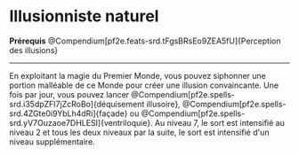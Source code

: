 # Illusionniste naturel

<p><span id="ctl00_MainContent_DetailedOutput"><strong>Prérequis</strong> @Compendium[pf2e.feats-srd.tFgsBRsEo9ZEA5fU]{Perception des illusions}<br></span></p>
<hr>
<p>En exploitant la magie du Premier Monde, vous pouvez siphonner une portion malléable de ce Monde pour créer une illusion convaincante. Une fois par jour, vous pouvez lancer @Compendium[pf2e.spells-srd.i35dpZFI7jZcRoBo]{déquisement illusoire}, @Compendium[pf2e.spells-srd.4ZGte0i9YbLh4dRi]{façade} ou @Compendium[pf2e.spells-srd.yV7Ouzaoe7DHLESI]{ventriloquie}. Au niveau 7, le sort est intensifié au niveau 2 et tous les deux niveaux par la suite, le sort est intensifié d'un niveau supplémentaire.&nbsp;</p>
